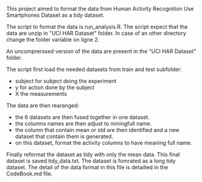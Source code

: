This project aimed to format the data from Human Activity Recognition Use
Smartphones Dataset as a tidy dataset.

The script to format the data is run_analysis.R. The script expect that the data
are unzip in "UCI HAR Dataset" folder. In case of an other directory change the
folder variable on ligne 2.

An uncomprerssed version of the data are present in the "UCI HAR Dataset"
folder.

The script first load the needed datasets from train and test subfolder: 
  - subject for subject doing the experiment
  - y for action done by the subject
  - X the measurements

The data are then rearanged:
  - the 6 datasets are then fused together in one dataset.
  - the columns names are then adjust to miningfull name.
  - the column that contain mean or std are then identified and a new dataset that
    contain them is generated.
  - on this dataset, format the activity columns to have meaning full name.

Finally reformat the dataset as tidy with only the mean data. This final dataset
is saved tidy_data.txt. The dataset is fomrated as a long tidy dataset. The
detail of the data format in this file is detailled in the CodeBook.md file.
